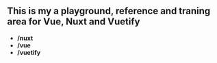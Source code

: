 ## This is my a playground, reference and traning area for Vue, Nuxt and Vuetify

- **/nuxt**
- **/vue**
- **/vuetify**
